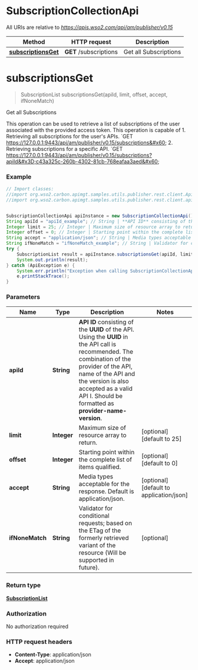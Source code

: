 # SubscriptionCollectionApi

All URIs are relative to *https://apis.wso2.com/api/am/publisher/v0.15*

Method | HTTP request | Description
------------- | ------------- | -------------
[**subscriptionsGet**](SubscriptionCollectionApi.md#subscriptionsGet) | **GET** /subscriptions | Get all Subscriptions


<a name="subscriptionsGet"></a>
# **subscriptionsGet**
> SubscriptionList subscriptionsGet(apiId, limit, offset, accept, ifNoneMatch)

Get all Subscriptions

This operation can be used to retrieve a list of subscriptions of the user associated with the provided access token. This operation is capable of  1. Retrieving all subscriptions for the user&#39;s APIs. &#x60;GET https://127.0.0.1:9443/api/am/publisher/v0.15/subscriptions&#x60;  2. Retrieving subscriptions for a specific API. &#x60;GET https://127.0.0.1:9443/api/am/publisher/v0.15/subscriptions?apiId&#x3D;c43a325c-260b-4302-81cb-768eafaa3aed&#x60;

### Example
```java
// Import classes:
//import org.wso2.carbon.apimgt.samples.utils.publisher.rest.client.ApiException;
//import org.wso2.carbon.apimgt.samples.utils.publisher.rest.client.api.SubscriptionCollectionApi;


SubscriptionCollectionApi apiInstance = new SubscriptionCollectionApi();
String apiId = "apiId_example"; // String | **API ID** consisting of the **UUID** of the API. Using the **UUID** in the API call is recommended. The combination of the provider of the API, name of the API and the version is also accepted as a valid API I. Should be formatted as **provider-name-version**. 
Integer limit = 25; // Integer | Maximum size of resource array to return. 
Integer offset = 0; // Integer | Starting point within the complete list of items qualified. 
String accept = "application/json"; // String | Media types acceptable for the response. Default is application/json. 
String ifNoneMatch = "ifNoneMatch_example"; // String | Validator for conditional requests; based on the ETag of the formerly retrieved variant of the resource (Will be supported in future). 
try {
    SubscriptionList result = apiInstance.subscriptionsGet(apiId, limit, offset, accept, ifNoneMatch);
    System.out.println(result);
} catch (ApiException e) {
    System.err.println("Exception when calling SubscriptionCollectionApi#subscriptionsGet");
    e.printStackTrace();
}
```

### Parameters

Name | Type | Description  | Notes
------------- | ------------- | ------------- | -------------
 **apiId** | **String**| **API ID** consisting of the **UUID** of the API. Using the **UUID** in the API call is recommended. The combination of the provider of the API, name of the API and the version is also accepted as a valid API I. Should be formatted as **provider-name-version**.  |
 **limit** | **Integer**| Maximum size of resource array to return.  | [optional] [default to 25]
 **offset** | **Integer**| Starting point within the complete list of items qualified.  | [optional] [default to 0]
 **accept** | **String**| Media types acceptable for the response. Default is application/json.  | [optional] [default to application/json]
 **ifNoneMatch** | **String**| Validator for conditional requests; based on the ETag of the formerly retrieved variant of the resource (Will be supported in future).  | [optional]

### Return type

[**SubscriptionList**](SubscriptionList.md)

### Authorization

No authorization required

### HTTP request headers

 - **Content-Type**: application/json
 - **Accept**: application/json


